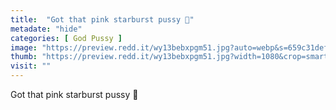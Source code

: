 ```yaml
---
title:  "Got that pink starburst pussy 💖"
metadate: "hide"
categories: [ God Pussy ]
image: "https://preview.redd.it/wy13bebxpgm51.jpg?auto=webp&s=659c31def37012e3b7271730f17fed4f1a4c7ca6"
thumb: "https://preview.redd.it/wy13bebxpgm51.jpg?width=1080&crop=smart&auto=webp&s=d3f8abb0d0666bafa93181990a061f703374e747"
visit: ""
---
```

Got that pink starburst pussy 💖

